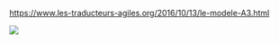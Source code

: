 https://www.les-traducteurs-agiles.org/2016/10/13/le-modele-A3.html

![](https://www.theleansixsigmacompany.be/fr/wp-content/uploads/sites/9/Capture-d%E2%80%99%C3%A9cran-2019-11-12-%C3%A0-10.37.56.png)